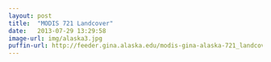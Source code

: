 ```yaml
---
layout: post
title:  "MODIS 721 Landcover"
date:   2013-07-29 13:29:58
image-url: img/alaska3.jpg
puffin-url: http://feeder.gina.alaska.edu/modis-gina-alaska-721_landcover-images/2013_06_18_22_17_jd169
---
```

